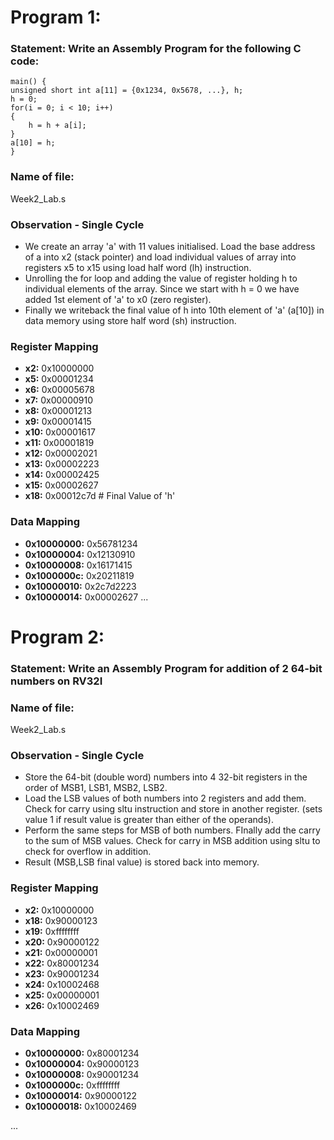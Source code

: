 # Program 1: 
### Statement: Write an Assembly Program for the following C code:
    main() {
	unsigned short int a[11] = {0x1234, 0x5678, ...}, h;
	h = 0;
	for(i = 0; i < 10; i++)
	{
		h = h + a[i];
	}
	a[10] = h;
    }

### Name of file:
Week2_Lab.s

### Observation - Single Cycle
- We create an array 'a' with 11 values initialised. Load the base address of a into x2 (stack pointer) and load individual values of array into registers x5 to x15 using load half word (lh) instruction.
- Unrolling the for loop and adding the value of register holding h to individual elements of the array. Since we start with h = 0 we have added 1st element of 'a' to x0 (zero register).
- Finally we writeback the final value of h into 10th element of 'a' (a[10]) in data memory using store half word (sh) instruction.
 
### Register Mapping
- **x2:**  0x10000000
- **x5:**  0x00001234
- **x6:**  0x00005678
- **x7:**  0x00000910
- **x8:**  0x00001213
- **x9:**  0x00001415
- **x10:** 0x00001617
- **x11:** 0x00001819
- **x12:** 0x00002021
- **x13:** 0x00002223
- **x14:** 0x00002425
- **x15:** 0x00002627
- **x18:** 0x00012c7d   # Final Value of 'h'


### Data Mapping
- **0x10000000:** 0x56781234
- **0x10000004:** 0x12130910
- **0x10000008:** 0x16171415
- **0x1000000c:** 0x20211819
- **0x10000010:** 0x2c7d2223
- **0x10000014:** 0x00002627
...

# Program 2: 
### Statement: Write an Assembly Program for addition of 2 64-bit numbers on RV32I

### Name of file:
Week2_Lab.s

### Observation - Single Cycle
- Store the 64-bit (double word) numbers into 4 32-bit registers in the order of MSB1, LSB1, MSB2, LSB2.
- Load the LSB values of both numbers into 2 registers and add them. Check for carry using sltu instruction and store in another register. (sets value 1 if result value is greater  than either of the operands).
- Perform the same steps for MSB of both numbers. FInally add the carry to the sum of MSB values. Check for carry in MSB addition using sltu to check for overflow in addition.
- Result (MSB,LSB final value) is stored back into memory.
 
### Register Mapping
- **x2:**  0x10000000
- **x18:** 0x90000123
- **x19:** 0xffffffff
- **x20:** 0x90000122
- **x21:** 0x00000001
- **x22:** 0x80001234
- **x23:** 0x90001234
- **x24:** 0x10002468
- **x25:** 0x00000001
- **x26:** 0x10002469

### Data Mapping
- **0x10000000:** 0x80001234
- **0x10000004:** 0x90000123
- **0x10000008:** 0x90001234
- **0x1000000c:** 0xffffffff
- **0x10000014:** 0x90000122
- **0x10000018:** 0x10002469

...
